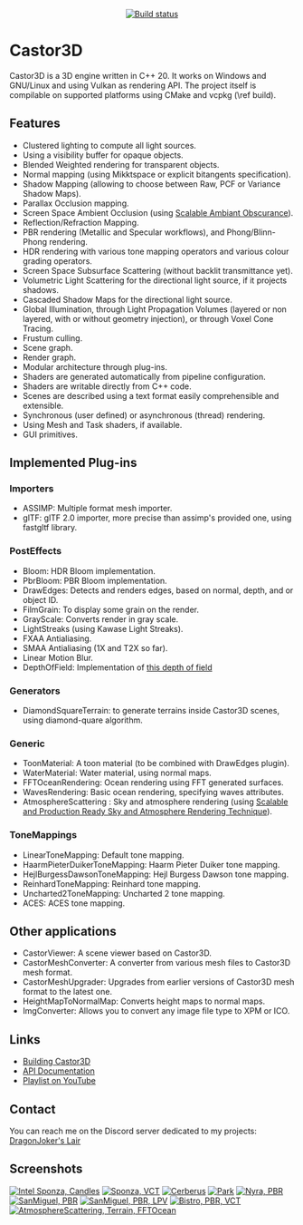 <p align="center">
  <a href="https://github.com/DragonJoker/Castor3D/actions?query=workflow%3ABuild"><img alt="Build status" src="https://github.com/DragonJoker/Castor3D/workflows/Build/badge.svg"></a>
</p>

# Castor3D

Castor3D is a 3D engine written in C++ 20.
It works on Windows and GNU/Linux and using Vulkan as rendering API.
The project itself is compilable on supported platforms using CMake and vcpkg (\ref build).

## Features

- Clustered lighting to compute all light sources.
- Using a visibility buffer for opaque objects.
- Blended Weighted rendering for transparent objects.
- Normal mapping (using Mikktspace or explicit bitangents specification).
- Shadow Mapping (allowing to choose between Raw, PCF or Variance Shadow Maps).
- Parallax Occlusion mapping.
- Screen Space Ambient Occlusion (using [Scalable Ambiant Obscurance](https://casual-effects.com/research/McGuire2012SAO/index.html)).
- Reflection/Refraction Mapping.
- PBR rendering (Metallic and Specular workflows), and Phong/Blinn-Phong rendering.
- HDR rendering with various tone mapping operators and various colour grading operators.
- Screen Space Subsurface Scattering (without backlit transmittance yet).
- Volumetric Light Scattering for the directional light source, if it projects shadows.
- Cascaded Shadow Maps for the directional light source.
- Global Illumination, through Light Propagation Volumes (layered or non layered, with or without geometry injection), or through Voxel Cone Tracing.
- Frustum culling.
- Scene graph.
- Render graph.
- Modular architecture through plug-ins.
- Shaders are generated automatically from pipeline configuration.
- Shaders are writable directly from C++ code.
- Scenes are described using a text format easily comprehensible and extensible.
- Synchronous (user defined) or asynchronous (thread) rendering.
- Using Mesh and Task shaders, if available.
- GUI primitives.

## Implemented Plug-ins

### Importers
- ASSIMP: Multiple format mesh importer.
- glTF: glTF 2.0 importer, more precise than assimp's provided one, using fastgltf library.

### PostEffects
- Bloom: HDR Bloom implementation.
- PbrBloom: PBR Bloom implementation.
- DrawEdges: Detects and renders edges, based on normal, depth, and or object ID.
- FilmGrain: To display some grain on the render.
- GrayScale: Converts render in gray scale.
- LightStreaks (using Kawase Light Streaks).
- FXAA Antialiasing.
- SMAA Antialiasing (1X and T2X so far).
- Linear Motion Blur.
- DepthOfField: Implementation of [this depth of field](https://pixelmischiefblog.wordpress.com/2016/11/25/bokeh-depth-of-field/)

### Generators
- DiamondSquareTerrain: to generate terrains inside Castor3D scenes, using diamond-quare algorithm.

### Generic
- ToonMaterial: A toon material (to be combined with DrawEdges plugin).
- WaterMaterial: Water material, using normal maps.
- FFTOceanRendering: Ocean rendering using FFT generated surfaces.
- WavesRendering: Basic ocean rendering, specifying waves attributes.
- AtmosphereScattering : Sky and atmosphere rendering (using [Scalable and Production Ready Sky and Atmosphere Rendering Technique](https://sebh.github.io/publications/egsr2020.pdf)).

### ToneMappings
- LinearToneMapping: Default tone mapping.
- HaarmPieterDuikerToneMapping: Haarm Pieter Duiker tone mapping.
- HejlBurgessDawsonToneMapping: Hejl Burgess Dawson tone mapping.
- ReinhardToneMapping: Reinhard tone mapping.
- Uncharted2ToneMapping: Uncharted 2 tone mapping.
- ACES: ACES tone mapping.

## Other applications

- CastorViewer: A scene viewer based on Castor3D.
- CastorMeshConverter: A converter from various mesh files to Castor3D mesh format.
- CastorMeshUpgrader: Upgrades from earlier versions of Castor3D mesh format to the latest one.
- HeightMapToNormalMap: Converts height maps to normal maps.
- ImgConverter: Allows you to convert any image file type to XPM or ICO.

## Links

- [Building Castor3D](https://dragonjoker.github.io/Castor3D/pages/build)
- [API Documentation](https://dragonjoker.github.io/Castor3D/doc)
- [Playlist on YouTube](https://www.youtube.com/playlist?list=PLKA1SVXuAbMNaFbSJyAN_4yD2bzNlgES3)

## Contact

You can reach me on the Discord server dedicated to my projects: [DragonJoker's Lair](https://discord.gg/8RBzU7VAJS)

## Screenshots

[![Intel Sponza, Candles](http://dragonjoker.github.io/Castor3D/img/IntelSponza-Candles-PBR-Bloom-Small.png)](http://dragonjoker.github.io/Castor3D/img/IntelSponza-Candles-PBR-Bloom.png)
[![Sponza, VCT](http://dragonjoker.github.io/Castor3D/img/Sponza-PBR-VCT-Small.png)](http://dragonjoker.github.io/Castor3D/img/Sponza-PBR-VCT.png)
[![Cerberus](http://dragonjoker.github.io/Castor3D/img/Cerberus-PBR-Small.png)](http://dragonjoker.github.io/Castor3D/img/Cerberus-PBR.png)
[![Park](http://dragonjoker.github.io/Castor3D/img/Park-Small.png)](http://dragonjoker.github.io/Castor3D/img/Park.png)
[![Nyra, PBR](http://dragonjoker.github.io/Castor3D/img/Nyra-PBR-MR-Small.png)](http://dragonjoker.github.io/Castor3D/img/Nyra-PBR-MR.png)
[![SanMiguel, PBR](http://dragonjoker.github.io/Castor3D/img/SanMiguel-PBR-SG-Small.png)](http://dragonjoker.github.io/Castor3D/img/SanMiguel-PBR-SG.png)
[![SanMiguel, PBR, LPV](http://dragonjoker.github.io/Castor3D/img/SanMiguel-PBR-SG-LPV-Small.png)](http://dragonjoker.github.io/Castor3D/img/SanMiguel-PBR-SG-LPV.png)
[![Bistro, PBR, VCT](http://dragonjoker.github.io/Castor3D/img/Bistro-PBR-VCT-Small.png)](http://dragonjoker.github.io/Castor3D/img/Bistro-PBR-VCT.png)
[![AtmosphereScattering, Terrain, FFTOcean](http://dragonjoker.github.io/Castor3D/img/FFTOcean-Terrain-Small.png)](http://dragonjoker.github.io/Castor3D/img/FFTOcean-Terrain.png)
